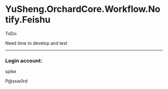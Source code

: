 # YuSheng.OrchardCore.Workflow.Notify.Feishu

ToDo:

Need time to develop and test

---

### Login account:

spike

P@ssw0rd



